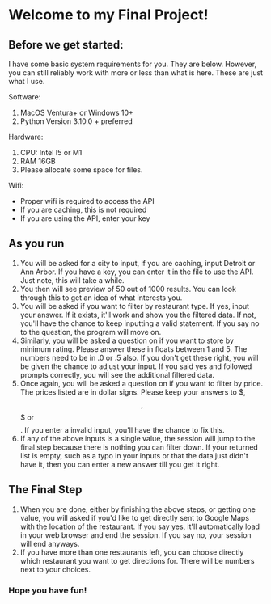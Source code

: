 # Welcome to my Final Project!
## Before we get started:

I have some basic system requirements for you. They are below. However, you can still reliably work with more or less than what is here. These are just what I use.

Software:
1. MacOS Ventura+ or Windows 10+
1. Python Version 3.10.0 + preferred

Hardware:
1. CPU: Intel I5 or M1
1. RAM 16GB
1. Please allocate some space for files.

Wifi:
* Proper wifi is required to access the API
* If you are caching, this is not required
* If you are using the API, enter your key

## As you run

1. You will be asked for a city to input, if you are caching, input Detroit or Ann Arbor. If you have a key, you can enter it in the file to use the API. Just note, this will take a while.
1. You then will see preview of 50 out of 1000 results. You can look through this to get an idea of what interests you.
1. You will be asked if you want to filter by restaurant type. If yes, input your answer. If it exists, it'll work and show you the filtered data. If not, you'll have the chance to keep inputting a valid statement. If you say no to the question, the program will move on.
1. Similarly, you will be asked a question on if you want to store by minimum rating. Please answer these in floats between 1 and 5. The numbers need to be in .0 or .5 also. If you don't get these right, you will be given the chance to adjust your input. If you said yes and followed prompts correctly, you will see the additional filtered data.
1. Once again, you will be asked a question on if you want to filter by price. The prices listed are in dollar signs. Please keep your answers to $, $$, $$$ or $$$$. If you enter a invalid input, you'll have the chance to fix this.
1. If any of the above inputs is a single value, the session will jump to the final step because there is nothing you can filter down. If your returned list is empty, such as a typo in your inputs or that the data just didn't have it, then you can enter a new answer till you get it right.

## The Final Step
1. When you are done, either by finishing the above steps, or getting one value, you will asked if you'd like to get directly sent to Google Maps with the location of the restaurant. If you say yes, it'll automatically load in your web browser and end the session. If you say no, your session will end anyways.
1. If you have more than one restaurants left, you can choose directly which restaurant you want to get directions for. There will be numbers next to your choices.

### Hope you have fun!